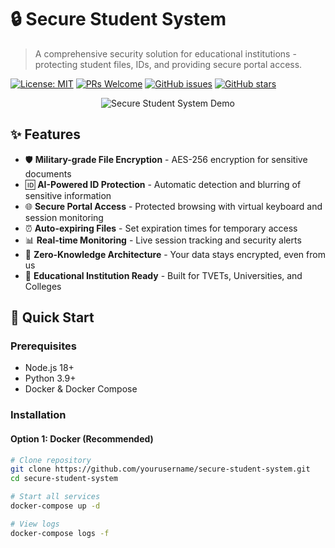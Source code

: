 # 🔒 Secure Student System

> A comprehensive security solution for educational institutions - protecting student files, IDs, and providing secure portal access.

[![License: MIT](https://img.shields.io/badge/License-MIT-yellow.svg)](https://opensource.org/licenses/MIT)
[![PRs Welcome](https://img.shields.io/badge/PRs-welcome-brightgreen.svg)](CONTRIBUTING.md)
[![GitHub issues](https://img.shields.io/github/issues/yourusername/secure-student-system)](https://github.com/yourusername/secure-student-system/issues)
[![GitHub stars](https://img.shields.io/github/stars/yourusername/secure-student-system)](https://github.com/yourusername/secure-student-system/stargazers)

<div align="center">

![Secure Student System Demo](docs/images/demo.gif)

</div>

## ✨ Features

- 🛡️ **Military-grade File Encryption** - AES-256 encryption for sensitive documents
- 🆔 **AI-Powered ID Protection** - Automatic detection and blurring of sensitive information  
- 🌐 **Secure Portal Access** - Protected browsing with virtual keyboard and session monitoring
- ⏰ **Auto-expiring Files** - Set expiration times for temporary access
- 📊 **Real-time Monitoring** - Live session tracking and security alerts
- 🔐 **Zero-Knowledge Architecture** - Your data stays encrypted, even from us
- 🎯 **Educational Institution Ready** - Built for TVETs, Universities, and Colleges

## 🚀 Quick Start

### Prerequisites
- Node.js 18+ 
- Python 3.9+
- Docker & Docker Compose

### Installation

#### Option 1: Docker (Recommended)
```bash
# Clone repository
git clone https://github.com/yourusername/secure-student-system.git
cd secure-student-system

# Start all services
docker-compose up -d

# View logs
docker-compose logs -f